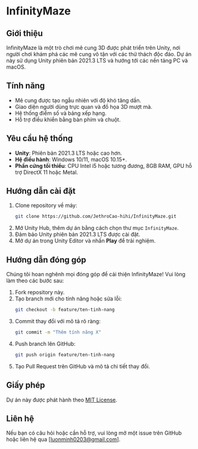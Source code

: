 # InfinityMaze

## Giới thiệu
InfinityMaze là một trò chơi mê cung 3D được phát triển trên Unity, nơi người chơi khám phá các mê cung vô tận với các thử thách độc đáo. Dự án này sử dụng Unity phiên bản 2021.3 LTS và hướng tới các nền tảng PC và macOS.

## Tính năng
- Mê cung được tạo ngẫu nhiên với độ khó tăng dần.
- Giao diện người dùng trực quan và đồ họa 3D mượt mà.
- Hệ thống điểm số và bảng xếp hạng.
- Hỗ trợ điều khiển bằng bàn phím và chuột.

## Yêu cầu hệ thống
- **Unity**: Phiên bản 2021.3 LTS hoặc cao hơn.
- **Hệ điều hành**: Windows 10/11, macOS 10.15+.
- **Phần cứng tối thiểu**: CPU Intel i5 hoặc tương đương, 8GB RAM, GPU hỗ trợ DirectX 11 hoặc Metal.

## Hướng dẫn cài đặt
1. Clone repository về máy:
   ```bash
   git clone https://github.com/JethroCao-hihi/InfinityMaze.git
   ```
2. Mở Unity Hub, thêm dự án bằng cách chọn thư mục `InfinityMaze`.
3. Đảm bảo Unity phiên bản 2021.3 LTS được cài đặt.
4. Mở dự án trong Unity Editor và nhấn **Play** để trải nghiệm.

## Hướng dẫn đóng góp
Chúng tôi hoan nghênh mọi đóng góp để cải thiện InfinityMaze! Vui lòng làm theo các bước sau:
1. Fork repository này.
2. Tạo branch mới cho tính năng hoặc sửa lỗi:
   ```bash
   git checkout -b feature/ten-tinh-nang
   ```
3. Commit thay đổi với mô tả rõ ràng:
   ```bash
   git commit -m "Thêm tính năng X"
   ```
4. Push branch lên GitHub:
   ```bash
   git push origin feature/ten-tinh-nang
   ```
5. Tạo Pull Request trên GitHub và mô tả chi tiết thay đổi.

## Giấy phép
Dự án này được phát hành theo [MIT License](LICENSE).

## Liên hệ
Nếu bạn có câu hỏi hoặc cần hỗ trợ, vui lòng mở một issue trên GitHub hoặc liên hệ qua [luonminh0203@gmail.com].
